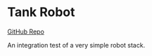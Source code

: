 # Tank Robot

[GitHub Repo](https://github.com/joshbuker/tank-robot)

An integration test of a very simple robot stack.
